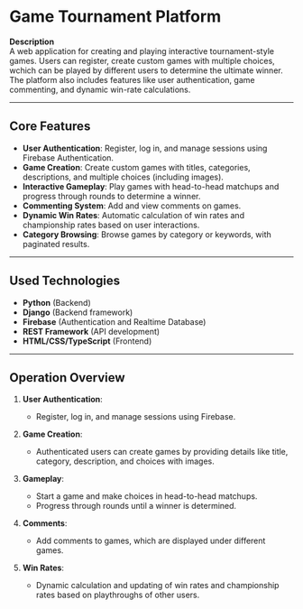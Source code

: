 # Game Tournament Platform  

**Description**  
A web application for creating and playing interactive tournament-style games. Users can register, create custom games with multiple choices, wchich can be played by different users to determine the ultimate winner. The platform also includes features like user authentication, game commenting, and dynamic win-rate calculations.  

---

## Core Features  
- **User Authentication**: Register, log in, and manage sessions using Firebase Authentication.  
- **Game Creation**: Create custom games with titles, categories, descriptions, and multiple choices (including images).  
- **Interactive Gameplay**: Play games with head-to-head matchups and progress through rounds to determine a winner.  
- **Commenting System**: Add and view comments on games.  
- **Dynamic Win Rates**: Automatic calculation of win rates and championship rates based on user interactions.  
- **Category Browsing**: Browse games by category or keywords, with paginated results.  

---

## Used Technologies  
- **Python** (Backend)
- **Django** (Backend framework)  
- **Firebase** (Authentication and Realtime Database)   
- **REST Framework** (API development)  
- **HTML/CSS/TypeScript** (Frontend)  

---

## Operation Overview  
1. **User Authentication**:  
   - Register, log in, and manage sessions using Firebase.    

2. **Game Creation**:  
   - Authenticated users can create games by providing details like title, category, description, and choices with images.  

3. **Gameplay**:  
   - Start a game and make choices in head-to-head matchups.  
   - Progress through rounds until a winner is determined.  

4. **Comments**:  
   - Add comments to games, which are displayed under different games. 

5. **Win Rates**:  
   - Dynamic calculation and updating of win rates and championship rates based on playthroughs of other users.   

